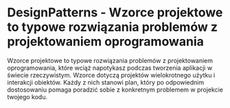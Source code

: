# DesignPatterns - Wzorce projektowe to typowe rozwiązania problemów z projektowaniem oprogramowania

Wzorce projektowe to typowe rozwiązania problemów z projektowaniem oprogramowania, które wciąż napotykasz podczas tworzenia aplikacji w świecie rzeczywistym. Wzorce dotyczą projektów wielokrotnego użytku i interakcji obiektów. Każdy z nich stanowi plan, który po odpowiednim dostosowaniu pomaga poradzić sobie z konkretnym problemem w projekcie twojego kodu.
